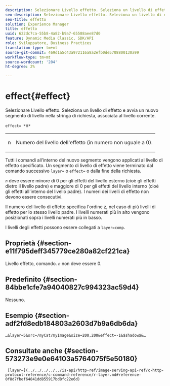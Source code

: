 ```yaml
---
description: Selezionare Livello effetto. Seleziona un livello di effetto e avvia un nuovo segmento di livello nella stringa di richiesta, associata al livello corrente.
seo-description: Selezionare Livello effetto. Seleziona un livello di effetto e avvia un nuovo segmento di livello nella stringa di richiesta, associata al livello corrente.
seo-title: effetto
solution: Experience Manager
title: effetto
uuid: 622dc7ca-55b8-4a82-b9a7-65588aee87d0
feature: Dynamic Media Classic, SDK/API
role: Sviluppatore, Business Practices
translation-type: tm+mt
source-git-commit: 469d1a5c43a972116a8a2efb0de5708800130a99
workflow-type: tm+mt
source-wordcount: '204'
ht-degree: 2%

---
```



# effect{#effect}

Selezionare Livello effetto. Seleziona un livello di effetto e avvia un nuovo segmento di livello nella stringa di richiesta, associata al livello corrente.

`effect= *`n`*`

<table id="simpletable_C48DABF486604D2B9F3CBC1CD01AC76D"> 
 <tr class="strow"> 
  <td class="stentry"> <p><span class="codeph"> <span class="varname"> n</span></span> </p> </td> 
  <td class="stentry"> <p>Numero del livello dell'effetto (in numero non uguale a 0). </p></td> 
 </tr> 
</table>

Tutti i comandi all’interno del nuovo segmento vengono applicati al livello di effetto specificato. Un segmento di livello di effetto viene terminato dal comando successivo `layer=` o `effect=` o dalla fine della richiesta.

*`n`* deve essere minore di 0 per gli effetti del livello esterno (cioè gli effetti dietro il livello padre) e maggiore di 0 per gli effetti del livello interno (cioè gli effetti all&#39;interno del livello padre). I numeri dei livelli di effetto non devono essere consecutivi.

Il numero del livello di effetto specifica l&#39;ordine z, nel caso di più livelli di effetto per lo stesso livello padre. I livelli numerati più in alto vengono posizionati sopra i livelli numerati più in basso.

I livelli degli effetti possono essere collegati a `layer=comp`.

## Proprietà {#section-e11f795deff345779ce280a82cf221ca}

Livello effetto, comando. *`n`* non deve essere 0.

## Predefinito {#section-84bbe1cfe7a94040827c994323ac59d4}

Nessuno.

## Esempio {#section-adf2fd8edb184803a2603d7b9a6db6da}

`…&layer=5&src=/myCat/myImage&size=200,200&effect=-1&$shadow$&…`

## Consultate anche {#section-573273e9e0e64103a5764075f5e50180}

` [layer=](../../../../../is-api/http-ref/image-serving-api-ref/c-http-protocol-reference/c-command-reference/r-layer.md#reference-0f8d7fbef64841dd855917bd8fc22e6d)`
